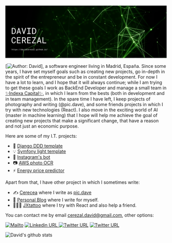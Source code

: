 <p align="center">
    <img src="https://raw.githubusercontent.com/davidcerezal/davidcerezal.github.io/master/assets/images/david-banner.png">
</p>


[![Author: David](https://img.shields.io/badge/👋-Kaixo!-gggddd.svg)], a software engineer living in Madrid, España. Since some years, I have set myself goals such as creating new projects, go in-depth in the spirit of the entrepreneur and be in constant development. For now I have a lot to learn, and I hope that it will always continue; while I am trying to get these goals I work as BackEnd Developer and manage a small team in [✨Indexa Capital✨](https://indexacapital.com/es/esp/), in which I learn from the bests (both in development and in team management). In the spare time I have left, I keep projects of photography and writing (@pic.dave), and some friends projects in which I try with new technologies (React). I also move in the exciting world of AI (master in machine learning) that I hope will help me achieve the goal of creating new projects that make a significant change, that have a reason and not just an economic purpose.

Here are some of my I.T. projects:

- 🎯 [Django DDD template](https://github.com/davidcerezal/docker-django-ddd)
- 💡 [Symfony light template](https://github.com/davidcerezal/symfony_api_project)
- 🤖 [Instagram's bot](https://github.com/davidcerezal/instabot)
- 📷 [AWS photo OCR](https://github.com/davidcerezal/flask_aws_textextract)
- ⚡ [Energy price predictor](https://github.com/davidcerezal/energy-price-predictor)

Apart from that, I have other project in which I sometimes write:

- ✍️ [Cerecea](https://cerecea.github.io/) where I write as [pic.dave](https://www.instagram.com/pic.dave/)
- 📖 [Personal Blog](https://davidcerezal.github.io/) where I write for myself.
- 👨🏻‍💻 [JXtattoo](https://jxtattoo.github.io/) where I try with React and also help a friend.


You can contact me by email cerezal.david@gmail.com, other options:
<p>
<a href="mailto:cerezal.david@gmail.com"><img alt="Mailto" src="https://img.shields.io/twitter/url?label=E-mail&logo=gmail&style=social&url=https%3A%2F%2Fram" height="25"></a>
<a href="https://www.linkedin.com/in/davidcerezal/"><img alt="Linkedin URL" src="https://img.shields.io/twitter/url?label=LinkedIn&logo=Linkedin&style=social&url=https%3A%2F%2Fwww.linkedin.com%2Fin%2Fdavidcerezal" height="25">
<a href="https://davidcerezal.github.io/"><img alt="Twitter URL" src="https://img.shields.io/twitter/url?label=Blog&logo=wordpress&style=social&url=https%3A%2F%2Ftwitter.com" height="25"></a>
<a href="https://davidcerezal.github.io/assets/archives/David_Cerezal_En.pdf"><img alt="Twitter URL" src="https://img.shields.io/twitter/url?label=CV&logo=r&style=social&url=https%3A%2F%2Ftwitter.com" height="25"></a></p>
  
  ![David's github stats](https://github-readme-stats.vercel.app/api?username=davidcerezal&count_private=true&show_icons=true&hide=contribs,prs&theme=merko)
